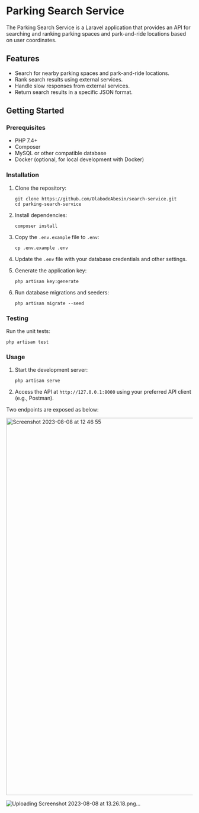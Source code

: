 
# Parking Search Service

The Parking Search Service is a Laravel application that provides an API for searching and ranking parking spaces and park-and-ride locations based on user coordinates.

## Features

- Search for nearby parking spaces and park-and-ride locations.
- Rank search results using external services.
- Handle slow responses from external services.
- Return search results in a specific JSON format.

## Getting Started

### Prerequisites

- PHP 7.4+
- Composer
- MySQL or other compatible database
- Docker (optional, for local development with Docker)

### Installation

1. Clone the repository:

   ```shell
   git clone https://github.com/OlabodeAbesin/search-service.git
   cd parking-search-service
   ```

2. Install dependencies:

   ```shell
   composer install
   ```

3. Copy the `.env.example` file to `.env`:

   ```shell
   cp .env.example .env
   ```

4. Update the `.env` file with your database credentials and other settings.

5. Generate the application key:

   ```shell
   php artisan key:generate
   ```

6. Run database migrations and seeders:

   ```shell
   php artisan migrate --seed
   ```
### Testing

Run the unit tests:

```shell
php artisan test
```

### Usage

1. Start the development server:

   ```shell
   php artisan serve
   ```

2. Access the API at `http://127.0.0.1:8000` using your preferred API client (e.g., Postman).

Two endpoints are exposed as below:


<img width="1015" alt="Screenshot 2023-08-08 at 12 46 55" src="https://github.com/OlabodeAbesin/search-service/assets/22768889/dee6b0fb-ce70-4f6f-a17d-bfd991dc55dc">

![Uploading Screenshot 2023-08-08 at 13.26.18.png…]()

